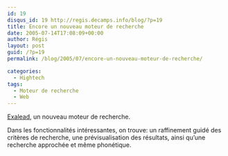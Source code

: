 ```yaml
---
id: 19
disqus_id: 19 http://regis.decamps.info/blog/?p=19
title: Encore un nouveau moteur de recherche
date: 2005-07-14T17:08:09+00:00
author: Régis
layout: post
guid: /?p=19
permalink: /blog/2005/07/encore-un-nouveau-moteur-de-recherche/

categories:
  - Hightech
tags:
  - Moteur de recherche
  - Web
---
```

[Exalead](http://beta.exalead.fr/search), un nouveau moteur de recherche.

Dans les fonctionnalités intéressantes, on trouve: un raffinement guidé des critères de recherche, une prévisualisation des résultats, ainsi qu’une recherche approchée et même phonétique.
